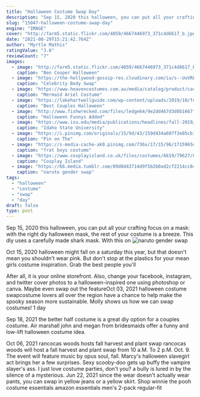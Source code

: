 ```yaml
---
title: "Halloween Costume Swap Day"
description: "Sep 15, 2020 this halloween, you can put all your crafting focus on a mask: with the right diy halloween mask, the rest of your costume is a breeze. This diy uses a carefully made shark mask. With this on"
slug: "15047-halloween-costume-swap-day"
engine: "IMAGE"
cover: "http://farm5.static.flickr.com/4059/4667446973_371c4d6617_b.jpg"
date: "2021-08-29T15:21:42.764Z"
author: "Myrtle Mathis"
ratingValue: "3.6"
reviewCount: "7"
images:
  - image: "http://farm5.static.flickr.com/4059/4667446973_371c4d6617_b.jpg"
    caption: "Ben Cooper Halloween"
  - image: "https://the-hollywood-gossip-res.cloudinary.com/iu/s--UuVRL4gI--/t_v_full/cs_srgb,f_auto,fl_strip_profile.lossy,q_auto:420/v1383300228/video/celebrity-body-swap-halloween-style.jpg"
    caption: "Celebrity Body Swap"
  - image: "https://www.heavencostumes.com.au/media/catalog/product/cache/3ca7c4de79fd9294a778cbfdebc9dde4/k/-/k-rub-3415-3415-disney-princess-ariel-girls-green-satin-little-mermaid-tutu-costume-skirt-packaging-image-1200.jpg"
    caption: "Mermaid Ariel Costume"
  - image: "https://lakehartwellguide.com/wp-content/uploads/2019/10/football-costumes.jpg"
    caption: "Best Couples Halloween"
  - image: "http://www.fishwrecked.com/files/ledge64/9e2dd467d3d0b1667f6ee129c2d5e94c--funny-halloween-pictures-halloween-meme.jpg"
    caption: "Halloween Funnys Added"
  - image: "https://www.isu.edu/media/publications/headlines/fall-2019/CWHOGLodore2.JPG"
    caption: "Idaho State University"
  - image: "https://i.pinimg.com/originals/15/9d/43/159d434a607f3e05cb1dc5aa30e22ee2.jpg"
    caption: "Pin on The"
  - image: "https://s-media-cache-ak0.pinimg.com/736x/17/15/96/1715965d9de8456161b04b64cf118d39.jpg"
    caption: "frat boys costume"
  - image: "https://www.cosplayisland.co.uk/files/costumes/6619/79627/CI_79627_1402432291.png"
    caption: "Cosplay Island"
  - image: "https://66.media.tumblr.com/89d0d43714d9f5b2b0ad2cf2214cc84d/7042e0004ddf7918-53/s640x960/42427218b34f4cf3a03c291011df22d6b3b93ecb.jpg"
    caption: "naruto gender swap"
tags:
  - "halloween"
  - "costume"
  - "swap"
  - "day"
draft: false
type: post
---
```


Sep 15, 2020 this halloween, you can put all your crafting focus on a mask: with the right diy halloween mask, the rest of your costume is a breeze. This diy uses a carefully made shark mask. With this on
![naruto gender swap](https://66.media.tumblr.com/89d0d43714d9f5b2b0ad2cf2214cc84d/7042e0004ddf7918-53/s640x960/42427218b34f4cf3a03c291011df22d6b3b93ecb.jpg "naruto gender swap")

Oct 15, 2020 halloween might fall on a saturday this year, but that doesn&#39;t mean you shouldn&#39;t wear pink. But don&#39;t stop at the plastics for your mean girls costume inspiration. Grab the best people you&#39;ll
<!--inArticleAds-->

<!--galleryOne-->

After all, it is your online storefront. Also, change your facebook, instagram, and twitter cover photos to a halloween-inspired one using photoshop or canva. Maybe even swap out the featureOct 03, 2021 halloween costume swapcostume lovers all over the region have a chance to help make the spooky season more sustainable. Molly shows us how we can swap costumes!  1 day
<!--inArticleAds-->

<!--galleryTwo-->

Sep 18, 2021 the better half costume is a great diy option for a couples costume. Air marshall john and megan from bridesmaids offer a funny and low-lift halloween costume idea.
<!--galleryThree-->

Oct 06, 2021 rancocas woods hosts fall harvest and plant swap rancocas woods will host a fall harvest and plant swap from 10 a.M. To 2 p.M. Oct. 9. The event will feature music by opus soul, fall. Marcy's halloween slavegirl act brings her a few surprises. Sexy scooby-doo gets up buffy the vampire slayer's ass. I just love costume parties, don't you? a bully is lured in by the silence of a mysterious. Jun 22, 2021 since the wear doesn't actually wear pants, you can swap in yellow jeans or a yellow skirt. Shop winnie the pooh costume essentials amazon essentials men's 2-pack regular-fit
